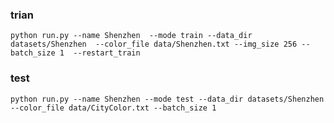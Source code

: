 ### trian

`python run.py --name Shenzhen  --mode train --data_dir datasets/Shenzhen  --color_file data/Shenzhen.txt --img_size 256 --batch_size 1  --restart_train`

### test

`python run.py --name Shenzhen --mode test --data_dir datasets/Shenzhen  --color_file data/CityColor.txt --batch_size 1`
